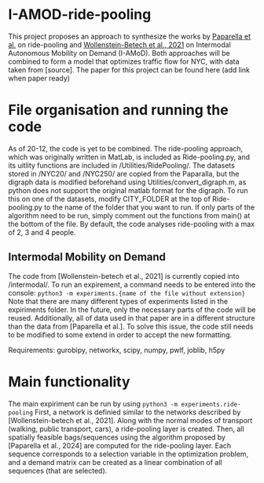 # I-AMOD-ride-pooling
This project proposes an approach to synthesize the works by [Paparella et al.](https://ieeexplore.ieee.org/document/10605118) on ride-pooling and [Wollenstein-Betech et al., 2021](https://ieeexplore.ieee.org/document/9541261) on Intermodal Autonomous Mobility on Demand (I-AMoD). Both approaches will be combined to form a model that optimizes traffic flow for NYC, with data taken from [source]. The paper for this project can be found here (add link when paper ready)

# File organisation and running the code

As of 20-12, the code is yet to be combined. The ride-pooling approach, which was originally written in MatLab, is included as Ride-pooling.py, and its uitlity functions are included in /Utilities/RidePooling/. The datasets stored in /NYC20/ and /NYC250/ are copied from the Paparalla, but the digraph data is modified beforehand using Utilities/convert_digraph.m, as python does not support the original matlab format for the digraph. To run this on one of the datasets, modify CITY_FOLDER at the top of Ride-pooling.py to the name of the folder that you want to run. If only parts of the algorithm need to be run, simply comment out the functions from main() at the bottom of the file. By default, the code analyses ride-pooling with a max of 2, 3 and 4 people.

## Intermodal Mobility on Demand
The code from [Wollenstein-betech et al., 2021] is currently copied into /intermodal/. To run an expirement, a command needs to be entered into the console:
`python3 -m experiments.{name of the file without extension}`
Note that there are many different types of experiments listed in the expiriments folder. In the future, only the necessary parts of the code will be reused. Additionally, all of data used in that paper are in a different structure than the data from [Paparella et al.]. To solve this issue, the code still needs to be modified to some extend in order to accept the new formatting. 

Requirements: gurobipy, networkx, scipy, numpy, pwlf, joblib, h5py

# Main functionality
The main expiriment can be run by using
`python3 -m experiments.ride-pooling`
First, a network is definied similar to the networks described by [Wollenstein-betech et al., 2021]. Along with the normal modes of transport (walking, public transport, cars), a ride-pooling layer is created. Then, all spatially feasible bags/sequences using the algorithm proposed by [Paparella et al., 2024] are computed for the ride-pooling layer. Each sequence corresponds to a selection variable in the optimization problem, and a demand matrix can be created as a linear combination of all sequences (that are selected). 

